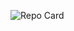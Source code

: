 ![Repo Card](https://github-readme-stats.vercel.app/api/pin/?username=waterkong01&repo=github-readme-stats&theme=buefy)
